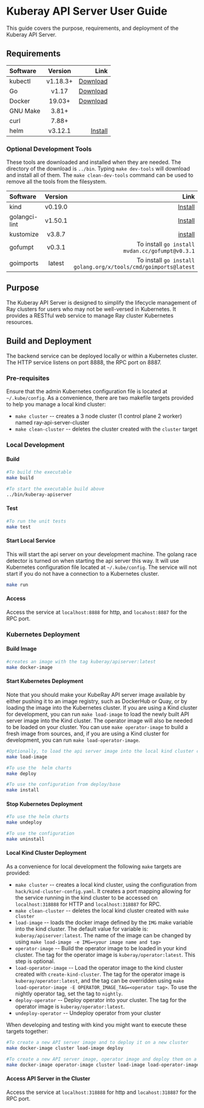 # Kuberay API Server User Guide

This guide covers the purpose, requirements, and deployment of the Kuberay API Server.

## Requirements

| Software | Version  |                                                                Link |
| :------- | :------: | ------------------------------------------------------------------: |
| kubectl  | v1.18.3+ | [Download](https://kubernetes.io/docs/tasks/tools/install-kubectl/) |
| Go       |  v1.17   |                                  [Download](https://golang.org/dl/) |
| Docker   |  19.03+  |                        [Download](https://docs.docker.com/install/) |
| GNU Make |  3.81+   |                                                                     |
| curl     |  7.88+   |                                                                     |
| helm     | v3.12.1  |                      [Install](https://helm.sh/docs/intro/install/) |

### Optional Development Tools

These tools are downloaded and installed when they are needed. The directory of the download is `../bin`.
Typing `make dev-tools` will download and install all of them. The `make clean-dev-tools` command can be used to remove all the tools from the filesystem.

| Software      | Version  |                                                                    Link |
| :-------      | :------: | -----------------------------------------------------------------------:|
| kind          | v0.19.0  | [Install](https://kind.sigs.k8s.io/docs/user/quick-start/#installation) |
| golangci-lint | v1.50.1  | [Install](https://golangci-lint.run/usage/install/)                     |
| kustomize     | v3.8.7   | [install](https://kubectl.docs.kubernetes.io/installation/kustomize/)   |
| gofumpt       | v0.3.1   | To install `go install mvdan.cc/gofumpt@v0.3.1`                         |
| goimports     | latest   | To install `go install golang.org/x/tools/cmd/goimports@latest`         |

## Purpose

The Kuberay API Server is designed to simplify the lifecycle management of Ray clusters for users who may not be well-versed in Kubernetes. It provides a RESTful web service to manage Ray cluster Kubernetes resources.

## Build and Deployment

The backend service can be deployed locally or within a Kubernetes cluster. The HTTP service listens on port 8888, the RPC port on 8887.

### Pre-requisites

Ensure that the admin Kubernetes configuration file is located at `~/.kube/config`. As a convenience, there are two makefile targets provided to help you manage a local kind cluster:

* `make cluster` -- creates a 3 node cluster (1 control plane 2 worker) named ray-api-server-cluster
* `make clean-cluster` -- deletes the cluster created with the `cluster` target

### Local Development

#### Build

```bash
#To build the executable
make build

#To start the executable build above
../bin/kuberay-apiserver
```

#### Test

```bash
#To run the unit tests
make test
```

#### Start Local Service

This will start the api server on your development machine. The golang race detector is turned on when starting the api server this way. It will use Kubernetes configuration file located at `~/.kube/config`. The service will not start if you do not have a connection to a Kubernetes cluster.

```bash
make run
```

#### Access

Access the service at `localhost:8888` for http, and `locahost:8887` for the RPC port.

### Kubernetes Deployment

#### Build Image

```bash
#creates an image with the tag kuberay/apiserver:latest
make docker-image 
```

#### Start Kubernetes Deployment

Note that you should make your KubeRay API server image available by either pushing it to an image registry, such as DockerHub or Quay, or by loading the image into the Kubernetes cluster. If you are using a Kind cluster for development, you can run `make load-image` to load the newly built API server image into the Kind cluster.  The operator image will also be needed to be loaded on your cluster. You can use `make operator-image` to build a fresh image from sources, and, if you are using a Kind cluster for development, you can run `make load-operator-image`. 

```bash
#Optionally, to load the api server image into the local kind cluster created with make cluster
make load-image

#To use the  helm charts
make deploy

#To use the configuration from deploy/base
make install
```

#### Stop Kubernetes Deployment

```bash
#To use the helm charts
make undeploy

#To use the configuration 
make uninstall
```

#### Local Kind Cluster Deployment

As a convenience for local development the following `make` targets are provided:

* `make cluster` -- creates a local kind cluster, using the configuration from `hack/kind-cluster-config.yaml`. It creates a port mapping allowing for the service running in the kind cluster to be accessed on  `localhost:318888` for HTTP and `localhost:318887` for RPC.
* `make clean-cluster` -- deletes the local kind cluster created with `make cluster`
* `load-image` -- loads the docker image defined by the `IMG` make variable into the kind cluster. The default value for variable is: `kuberay/apiserver:latest`. The name of the image can be changed by using `make load-image -e IMG=<your image name and tag>`
* `operator-image` -- Build the operator image to be loaded in your kind cluster. The tag for the operator image is `kuberay/operator:latest`. This step is optional.
* `load-operator-image` -- Load the operator image to the kind cluster created with `create-kind-cluster`. The tag for the operator image is `kuberay/operator:latest`, and the tag can be overridden using `make load-operator-image -E OPERATOR_IMAGE_TAG=<operator tag>`. To use the nightly operator tag, set the tag to `nightly`.
* `deploy-operator` -- Deploy operator into your cluster.  The tag for the operator image is `kuberay/operator:latest`.
* `undeploy-operator` -- Undeploy operator from your cluster

When developing and testing with kind you might want to execute these targets together:

```bash
#To create a new API server image and to deploy it on a new cluster
make docker-image cluster load-image deploy 

#To create a new API server image, operator image and deploy them on a new cluster
make docker-image operator-image cluster load-image load-operator-image deploy deploy-operator
```

#### Access API Server in the Cluster

Access the service at `localhost:318888` for http and `locahost:318887` for the RPC port.
